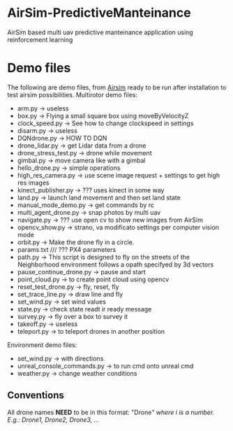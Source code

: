 # AirSim-PredictiveManteinance
 AirSim based multi uav predictive manteinance application using reinforcement learning




# Demo files 
The following are demo files, from [Airsim](https://github.com/microsoft/AirSim/tree/master/PythonClient) ready to be run after installation to test airsim possibilities.
Multirotor demo files:
- arm.py -> useless
- box.py -> Flying a small square box using moveByVelocityZ
- clock_speed.py -> See how to change clockspeed in settings
- disarm.py -> useless
- DQNdrone.py -> HOW TO DQN
- drone_lidar.py -> get Lidar data from a drone
- drone_stress_test.py -> drone while movement
- gimbal.py -> move camera like with a gimbal
- hello_drone.py -> simple operations
- high_res_camera.py -> use scene image request + settings to get high res images
- kinect_publisher.py -> ??? uses kinect in some way
- land.py -> launch land movement and then set land state  
- manual_mode_demo.py -> get commands by rc
- multi_agent_drone.py -> snap photos by multi uav
- navigate.py -> ??? use open cv to show new images from AirSim 
- opencv_show.py -> strano, va modificato settings per computer vision mode 
- orbit.py -> Make the drone fly in a circle.
- params.txt /// ??? PX4 parameters
- path.py -> This script is designed to fly on the streets of the Neighborhood environment follows a opath specifyed by 3d vectors
- pause_continue_drone.py -> pause and start
- point_cloud.py -> to create point cloud using opencv
- reset_test_drone.py -> fly, reset, fly
- set_trace_line.py -> draw line and fly
- set_wind.py -> set wind values
- state.py -> check state readt  ir ready message
- survey.py -> fly over a box to survey it
- takeoff.py -> useless
- teleport.py -> to teleport drones in another position


Environment demo files:
- set_wind.py -> with directions
- unreal_console_commands.py -> to run cmd onto unreal cmd
- weather.py -> change weather conditions


## Conventions

All drone names **NEED** to be in this format:
"Drone<i>" where i is a number.
E.g.: Drone1, Drone2, Drone3, ...